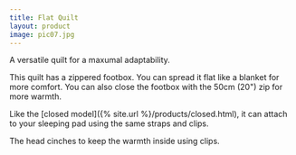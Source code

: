 ```yaml
---
title: Flat Quilt
layout: product
image: pic07.jpg
---
```


A versatile quilt for a maxumal adaptability.

This quilt has a zippered footbox. You can spread it flat like a blanket for more comfort. You can also close the footbox with the 50cm (20") zip for more warmth.

Like the [closed model]({% site.url %}/products/closed.html), it can attach to your sleeping pad using the same straps and clips.

The head cinches to keep the warmth inside using clips.
